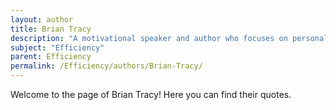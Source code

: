 ```yaml
---
layout: author
title: Brian Tracy
description: "A motivational speaker and author who focuses on personal development and efficiency in both professional and personal settings."
subject: "Efficiency"
parent: Efficiency
permalink: /Efficiency/authors/Brian-Tracy/
---
```


Welcome to the page of Brian Tracy! Here you can find their quotes.
